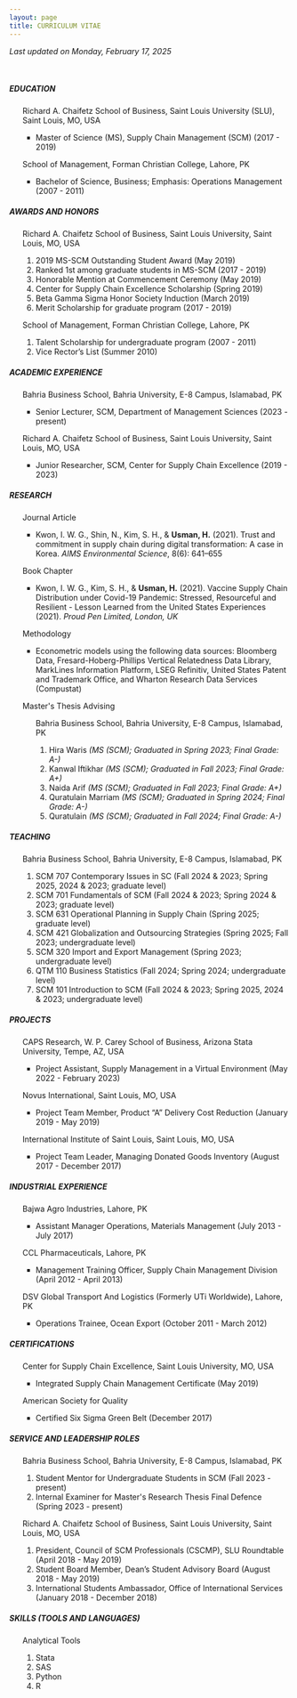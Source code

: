 ```yaml
---
layout: page
title: CURRICULUM VITAE
---
```

<p><i>Last updated on Monday, February 17, 2025</i></p>
<br/>

<h5>EDUCATION</h5>

<ul style="list-style-type:none;">
 Richard A. Chaifetz School of Business, Saint Louis University (SLU), Saint Louis, MO, USA
  <ul style="list-style-type:square;">
   <li>Master of Science (MS), Supply Chain Management (SCM) (2017 - 2019)</li>
  </ul>
</ul>

<ul style="list-style-type:none;">
 School of Management, Forman Christian College, Lahore, PK
  <ul style="list-style-type:square;">
   <li>Bachelor of Science, Business; Emphasis: Operations Management (2007 - 2011)</li>
  </ul>
</ul>

<h5>AWARDS AND HONORS</h5>
 <ul style="list-style-type:none;">
  Richard A. Chaifetz School of Business, Saint Louis University, Saint Louis, MO, USA
   <ol>
    <li>2019 MS-SCM Outstanding Student Award (May 2019)</li>
    <li>Ranked 1st among graduate students in MS-SCM (2017 - 2019)</li>
    <li>Honorable Mention at Commencement Ceremony (May 2019)</li>
    <li>Center for Supply Chain Excellence Scholarship (Spring 2019)</li>
    <li>Beta Gamma Sigma Honor Society Induction (March 2019)</li>
    <li>Merit Scholarship for graduate program (2017 - 2019)</li>
   </ol>
 </ul>

  <ul style="list-style-type:none;">
   School of Management, Forman Christian College, Lahore, PK
    <ol>
     <li>Talent Scholarship for undergraduate program (2007 - 2011)</li>
     <li>Vice Rector’s List (Summer 2010)</li>
    </ol>
  </ul>

<h5>ACADEMIC EXPERIENCE</h5>

<ul style="list-style-type:none;">
 Bahria Business School, Bahria University, E-8 Campus, Islamabad, PK
  <ul style="list-style-type:square;">
   <li>Senior Lecturer, SCM, Department of Management Sciences (2023 - present)</li>
  </ul>
</ul>

<ul style="list-style-type:none;">
 Richard A. Chaifetz School of Business, Saint Louis University, Saint Louis, MO, USA
  <ul style="list-style-type:square;">
   <li>Junior Researcher, SCM, Center for Supply Chain Excellence (2019 - 2023)</li>
    <!--<ul style="list-style-type:none;"><i>Mentor: Ik-Whan Kwon, Ph.D.</i>-->
  </ul>
</ul>

<h5>RESEARCH</h5>
  <ul style="list-style-type:none;">Journal Article
   <ul style="list-style-type:square;"><li>Kwon, I. W. G., Shin, N., Kim, S. H., & <b>Usman, H.</b> (2021). Trust and commitment in supply chain during digital transformation: A case in Korea. <i>AIMS Environmental Science</i>, 8(6): 641–655</li>
   </ul>
  </ul>

 <ul style="list-style-type:none;">Book Chapter
  <ul style="list-style-type:square;"><li>Kwon, I. W. G., Kim, S. H., & <b>Usman, H.</b> (2021). Vaccine Supply Chain Distribution under Covid-19 Pandemic: Stressed, Resourceful and Resilient - Lesson Learned from the United States Experiences (2021). <i>Proud Pen Limited, London, UK</i></li>
  </ul>
 </ul>

 <ul style="list-style-type:none;">Methodology
   <ul style="list-style-type:square;"><li>Econometric models using the following data sources: Bloomberg Data, Fresard-Hoberg-Phillips Vertical Relatedness Data Library, MarkLines Information Platform, LSEG Refinitiv, United States Patent and Trademark Office, and Wharton Research Data Services (Compustat)</li>
  </ul>
 </ul>

  <ul style="list-style-type:none;">Master's Thesis Advising
   <ul style="list-style-type:none;">Bahria Business School, Bahria University, E-8 Campus, Islamabad, PK
    <ol>
     <li>Hira Waris <i>(MS (SCM); Graduated in Spring 2023; Final Grade: A-)</i></li>
      <!--<ul style="list-style-type:none;"><li>- Thesis Title: <i>The relationship between inventory leanness, dynamism, and sustainability of firms: In context of US-based clean 200 companies</i></li></ul>-->
     <li>Kanwal Iftikhar <i>(MS (SCM); Graduated in Fall 2023; Final Grade: A+)</i></li>
     <li>Naida Arif <i>(MS (SCM); Graduated in Fall 2023; Final Grade: A+)</i></li>
     <li>Quratulain Marriam <i>(MS (SCM); Graduated in Spring 2024; Final Grade: A-)</i></li>
     <li>Quratulain <i>(MS (SCM); Graduated in Fall 2024; Final Grade: A-)</i></li>
    </ol>
   </ul>
  </ul>

<h5>TEACHING</h5>
 <ul style="list-style-type:none;">
  Bahria Business School, Bahria University, E-8 Campus, Islamabad, PK
   <ol>
    <li>SCM 707 Contemporary Issues in SC (Fall 2024 & 2023; Spring 2025, 2024 & 2023; graduate level)</li>
    <li>SCM 701 Fundamentals of SCM (Fall 2024 & 2023; Spring 2024 & 2023; graduate level)</li>
    <li>SCM 631 Operational Planning in Supply Chain (Spring 2025; graduate level)</li>
    <li>SCM 421 Globalization and Outsourcing Strategies (Spring 2025; Fall 2023; undergraduate level)</li>
    <li>SCM 320 Import and Export Management (Spring 2023; undergraduate level)</li>
    <li>QTM 110 Business Statistics (Fall 2024; Spring 2024; undergraduate level)</li>
    <li>SCM 101 Introduction to SCM (Fall 2024 & 2023; Spring 2025, 2024 & 2023; undergraduate level)</li>
   </ol>
 </ul>

<h5>PROJECTS</h5>

  <ul style="list-style-type:none;">
  CAPS Research, W. P. Carey School of Business, Arizona Stata University, Tempe, AZ, USA
   <ul style="list-style-type:square;">
    <li>Project Assistant, Supply Management in a Virtual Environment (May 2022 - February 2023)</li>
   </ul> 
 </ul>
 
 <ul style="list-style-type:none;">
  Novus International, Saint Louis, MO, USA
   <ul style="list-style-type:square;">
    <li>Project Team Member, Product “A” Delivery Cost Reduction (January 2019 - May 2019)</li>
   </ul> 
 </ul>

 <ul style="list-style-type:none;">
  International Institute of Saint Louis, Saint Louis, MO, USA
   <ul style="list-style-type:square;">
    <li>Project Team Leader, Managing Donated Goods Inventory (August 2017 - December 2017)</li>
   </ul>
 </ul>

<h5>INDUSTRIAL EXPERIENCE</h5>

 <ul style="list-style-type:none;">
  Bajwa Agro Industries, Lahore, PK
   <ul style="list-style-type:square;">
    <li>Assistant Manager Operations, Materials Management (July 2013 - July 2017)</li>
   </ul>
 </ul>

  <ul style="list-style-type:none;">
   CCL Pharmaceuticals, Lahore, PK
   <ul style="list-style-type:square;">
    <li>Management Training Officer, Supply Chain Management Division (April 2012 - April 2013)</li>
   </ul>
 </ul>

 <ul style="list-style-type:none;">
  DSV Global Transport And Logistics (Formerly UTi Worldwide), Lahore, PK
   <ul style="list-style-type:square;">
    <li>Operations Trainee, Ocean Export (October 2011 - March 2012)</li>
   </ul>
 </ul>

<h5>CERTIFICATIONS</h5>

 <ul style="list-style-type:none;">
  Center for Supply Chain Excellence, Saint Louis University, MO, USA
   <ul style="list-style-type:square;">
    <li>Integrated Supply Chain Management Certificate (May 2019)</li>
   </ul>
 </ul>

  <ul style="list-style-type:none;">
  American Society for Quality
   <ul style="list-style-type:square;">
    <li>Certified Six Sigma Green Belt (December 2017)</li>
   </ul>
 </ul>

<h5>SERVICE AND LEADERSHIP ROLES</h5>

<ul style="list-style-type:none;">
  Bahria Business School, Bahria University, E-8 Campus, Islamabad, PK
   <ol>
    <li>Student Mentor for Undergraduate Students in SCM (Fall 2023 - present)</li>
    <li>Internal Examiner for Master's Research Thesis Final Defence (Spring 2023 - present)</li>
    </ol>
 </ul>

 
 <ul style="list-style-type:none;">
  Richard A. Chaifetz School of Business, Saint Louis University, Saint Louis, MO, USA
   <ol>
    <li>President, Council of SCM Professionals (CSCMP), SLU Roundtable (April 2018 - May 2019)</li>
    <li>Student Board Member, Dean’s Student Advisory Board (August 2018 - May 2019)</li>
    <li>International Students Ambassador, Office of International Services (January 2018 - December 2018)</li>
    </ol>
 </ul>

<h5>SKILLS (TOOLS AND LANGUAGES)</h5>
<ul style="list-style-type:none;">Analytical Tools
   <ol>
    <li>Stata</li>
    <li>SAS</li>
    <li>Python</li>
    <li>R</li>
   </ol>
 </ul>
